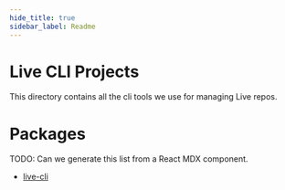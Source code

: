 ```yaml
---
hide_title: true
sidebar_label: Readme
---
```


# Live CLI Projects

This directory contains all the cli tools we use for managing Live repos.

# Packages

TODO: Can we generate this list from a React MDX component.

- [live-cli](../live-cli/docs/readme.md)
